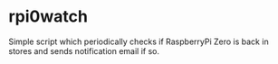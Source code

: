 # rpi0watch

Simple script which periodically checks if RaspberryPi Zero is back in stores 
and sends notification email if so.
